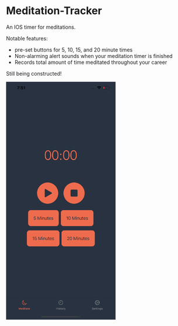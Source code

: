 # Meditation-Tracker
An IOS timer for meditations. 

Notable features: 
  - pre-set buttons for 5, 10, 15, and 20 minute times
  - Non-alarming alert sounds when your meditation timer is finished
  - Records total amount of time meditated throughout your career

Still being constructed!

<img src="Meditation%20Tracker/images/ss1.png" width="300" >


